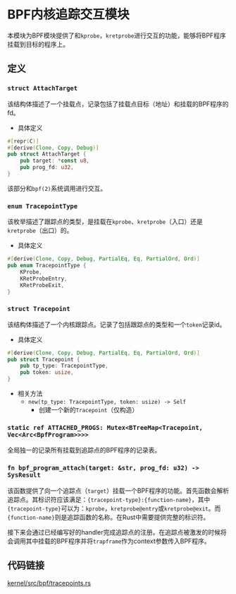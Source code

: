 # BPF内核追踪交互模块

本模块为BPF模块提供了和`kprobe`，`kretprobe`进行交互的功能，能够将BPF程序挂载到目标的程序上。

## 定义

### `struct AttachTarget`

该结构体描述了一个挂载点，记录包括了挂载点目标（地址）和挂载的BPF程序的fd。

* 具体定义

```rust
#[repr(C)]
#[derive(Clone, Copy, Debug)]
pub struct AttachTarget {
    pub target: *const u8,
    pub prog_fd: u32,
}
```

该部分和`bpf(2)`系统调用进行交互。

### `enum TracepointType`

该枚举描述了跟踪点的类型，是挂载在`kprobe`、`kretprobe`（入口）还是`kretprobe`（出口）的。

* 具体定义

```rust
#[derive(Clone, Copy, Debug, PartialEq, Eq, PartialOrd, Ord)]
pub enum TracepointType {
    KProbe,
    KRetProbeEntry,
    KRetProbeExit,
}
```

### `struct Tracepoint`

该结构体描述了一个内核跟踪点。记录了包括跟踪点的类型和一个`token`记录id。

* 具体定义

```rust
#[derive(Clone, Copy, Debug, PartialEq, Eq, PartialOrd, Ord)]
pub struct Tracepoint {
    pub tp_type: TracepointType,
    pub token: usize,
}
```

* 相关方法
    * `new(tp_type: TracepointType, token: usize) -> Self`
        * 创建一个新的`Tracepoint`（仅构造）

### `static ref ATTACHED_PROGS: Mutex<BTreeMap<Tracepoint, Vec<Arc<BpfProgram>>>>`

全局独一的记录所有挂载到追踪点的BPF程序的记录表。

### `fn bpf_program_attach(target: &str, prog_fd: u32) -> SysResult`

该函数提供了向一个追踪点（`target`）挂载一个BPF程序的功能。首先函数会解析追踪点。其标识符应该满足：`{tracepoint-type}:{function-name}`，其中`{tracepoint-type}`可以为：`kprobe`，`kretprobe@entry`或`kretprobe@exit`。而`{function-name}`则是追踪函数的名称。在Rust中需要提供完整的标识符。

接下来会通过已经编写好的handler完成追踪点的注册。在追踪点被激发的时候将会调用其中挂载的BPF程序并将`trapframe`作为context参数传入BPF程序。

## 代码链接

[kernel/src/bpf/tracepoints.rs](../../src/bpf/tracepoints.rs)